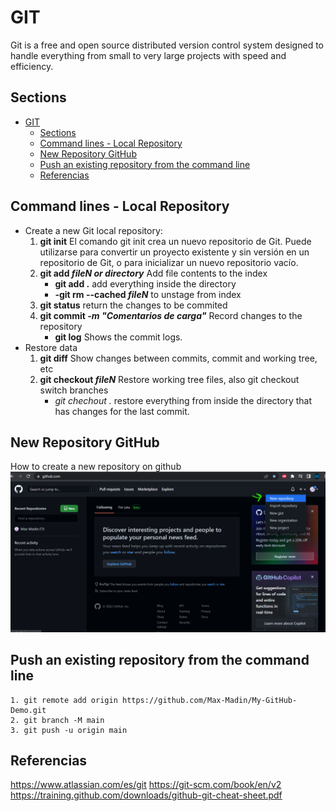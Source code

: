 # GIT
Git is a free and open source distributed version control system designed to handle everything from small to very large projects with speed and efficiency.

## Sections
- [GIT](#git)
  - [Sections](#sections)
  - [Command lines - Local Repository](#command-lines---local-repository)
  - [New Repository GitHub](#new-repository-github)
  - [Push an existing repository from the command line](#push-an-existing-repository-from-the-command-line)
  - [Referencias](#referencias)
## Command lines - Local Repository
- Create a new Git local repository:
    1. **git init**
        El comando git init crea un nuevo repositorio de Git. Puede utilizarse para convertir un proyecto existente y sin versión en un repositorio de Git, o para inicializar un nuevo repositorio vacío.
    2. **git add _fileN or directory_**
        Add file contents to the index
        - **git add .**   add everything inside the directory
        - **-git rm --cached _fileN_**   to unstage from index
    3. **git status**
        return the changes to be commited
    4. **git commit _-m "Comentarios de carga"_**
        Record changes to the repository
        - **git log**   Shows the commit logs.
- Restore data
    1. **git diff**  Show changes between commits, commit and working tree, etc
    2. **git checkout _fileN_** Restore working tree files, also git checkout switch branches
        - _git chechout ._ restore everything from inside the directory that has changes for the last commit.
## New Repository GitHub
How to create a new repository on github
![Create a new repository](images\New_repository_github01.png)

## Push an existing repository from the command line
    1. git remote add origin https://github.com/Max-Madin/My-GitHub-Demo.git
    2. git branch -M main
    3. git push -u origin main

## Referencias
<https://www.atlassian.com/es/git>
<https://git-scm.com/book/en/v2>
<https://training.github.com/downloads/github-git-cheat-sheet.pdf>